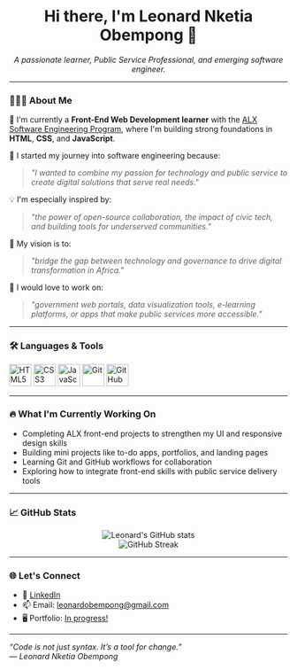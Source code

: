 <h1 align="center">Hi there, I'm Leonard Nketia Obempong 👋</h1>

<p align="center">
  <em>A passionate learner, Public Service Professional, and emerging software engineer.</em>
</p>

---

### 👨🏾‍💻 About Me

🚀 I'm currently a **Front-End Web Development learner** with the [ALX Software Engineering Program](https://www.alxafrica.com/software-engineering/), where I'm building strong foundations in **HTML**, **CSS**, and **JavaScript**.

🌱 I started my journey into software engineering because:  
> _"I wanted to combine my passion for technology and public service to create digital solutions that serve real needs."_

💡 I'm especially inspired by:  
> _"the power of open-source collaboration, the impact of civic tech, and building tools for underserved communities."_

🎯 My vision is to:  
> _"bridge the gap between technology and governance to drive digital transformation in Africa."_

📌 I would love to work on:  
> _"government web portals, data visualization tools, e-learning platforms, or apps that make public services more accessible."_

---

### 🛠️ Languages & Tools

<p>
  <img src="https://cdn.jsdelivr.net/gh/devicons/devicon/icons/html5/html5-original.svg" height="40" alt="HTML5" />
  <img src="https://cdn.jsdelivr.net/gh/devicons/devicon/icons/css3/css3-original.svg" height="40" alt="CSS3" />
  <img src="https://cdn.jsdelivr.net/gh/devicons/devicon/icons/javascript/javascript-original.svg" height="40" alt="JavaScript" />
  <img src="https://cdn.jsdelivr.net/gh/devicons/devicon/icons/git/git-original.svg" height="40" alt="Git" />
  <img src="https://cdn.jsdelivr.net/gh/devicons/devicon/icons/github/github-original.svg" height="40" alt="GitHub" />
</p>

---

### 🔥 What I'm Currently Working On

- Completing ALX front-end projects to strengthen my UI and responsive design skills  
- Building mini projects like to-do apps, portfolios, and landing pages  
- Learning Git and GitHub workflows for collaboration  
- Exploring how to integrate front-end skills with public service delivery tools

---

### 📈 GitHub Stats

<p align="center">
  <img src="https://github-readme-stats.vercel.app/api?username=YourGitHubUsername&show_icons=true&theme=radical" alt="Leonard's GitHub stats" />
  <br/>
  <img src="https://github-readme-streak-stats.herokuapp.com/?user=YourGitHubUsername&theme=radical" alt="GitHub Streak" />
</p>

---

### 🌐 Let's Connect

- 💼 [LinkedIn](www.linkedin.com/in/leonard-obempong-5479a5223)
- 📫 Email: leonardobempong@gmail.com  
- 🖥️ Portfolio: [In progress!](https://sites.google.com/view/leonardobempong)

---

*“Code is not just syntax. It’s a tool for change.”*  
— _Leonard Nketia Obempong_

<!---
lnObempong/lnObempong is a ✨ special ✨ repository because its `README.md` (this file) appears on your GitHub profile.
You can click the Preview link to take a look at your changes.
--->
